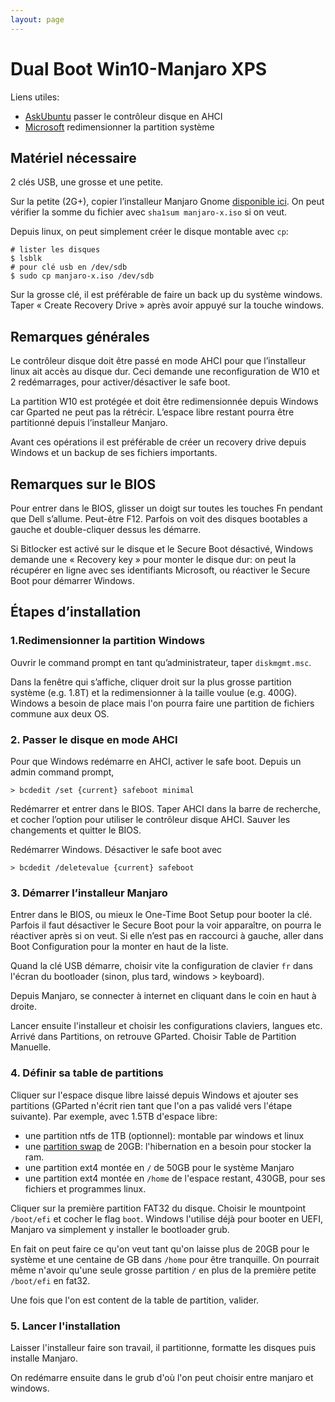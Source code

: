 ```yaml
---
layout: page
--- 
```


[swap]: https://wiki.archlinux.org/title/Partitioning#Swap

# Dual Boot Win10-Manjaro XPS

Liens utiles: 
- [AskUbuntu](https://askubuntu.com/questions/696413#answer-743329) passer le contrôleur disque en AHCI
- [Microsoft](https://answers.microsoft.com/en-us/windows/forum/windows_10-files-winpc/resize-windows-10-system-partition/914938c2-a0f7-4ad0-9730-230ac6fe38ba) redimensionner la partition système



## Matériel nécessaire 

2 clés USB, une grosse et une petite. 

Sur la petite (2G+), copier l’installeur Manjaro Gnome [disponible ici](https://manjaro.org/downloads/official/gnome/). On peut vérifier la somme du fichier avec `sha1sum manjaro-x.iso` si on veut.

Depuis linux, on peut simplement créer le disque montable avec `cp`:


````
# lister les disques 
$ lsblk
# pour clé usb en /dev/sdb
$ sudo cp manjaro-x.iso /dev/sdb
````

Sur la grosse clé, il est préférable de faire un back up du système windows. Taper « Create Recovery Drive » après avoir appuyé sur la touche windows.

## Remarques générales 

Le contrôleur disque doit être passé en mode AHCI pour que l’installeur linux ait accès au disque dur. Ceci demande une reconfiguration de W10 et 2 redémarrages, pour activer/désactiver le safe boot. 

La partition W10 est protégée et doit être redimensionnée depuis Windows car Gparted ne peut pas la rétrécir. L’espace libre restant pourra être partitionné depuis l’installeur Manjaro. 

Avant ces opérations il est préférable de créer un recovery drive depuis Windows et un backup de ses fichiers importants. 

## Remarques sur le BIOS

Pour entrer dans le BIOS, glisser un doigt sur toutes les touches Fn pendant que Dell s’allume. 
Peut-être F12. Parfois on voit des disques bootables a gauche et double-cliquer dessus les démarre. 

Si Bitlocker est activé sur le disque et le Secure Boot désactivé, Windows demande une « Recovery key » pour monter le disque dur: on peut la récupérer en ligne avec ses identifiants Microsoft, ou réactiver le Secure Boot pour démarrer Windows. 

## Étapes d’installation
	
### 1.Redimensionner la partition Windows

Ouvrir le command prompt en tant qu’administrateur, taper `diskmgmt.msc`. 

Dans la fenêtre qui s’affiche, cliquer droit sur la plus grosse partition système (e.g. 1.8T) et la redimensionner à la taille voulue (e.g. 400G). Windows a besoin de place mais l'on pourra faire une partition de fichiers commune aux deux OS. 

### 2. Passer le disque en mode AHCI

Pour que Windows redémarre en AHCI, activer le safe boot. Depuis un admin command prompt,
```
> bcdedit /set {current} safeboot minimal
```
Redémarrer et entrer dans le BIOS. Taper AHCI dans la barre de recherche, et cocher l’option pour utiliser le contrôleur disque AHCI. Sauver les changements et quitter le BIOS. 

Redémarrer Windows. Désactiver le safe boot avec 
```
> bcdedit /deletevalue {current} safeboot
```

### 3. Démarrer l’installeur Manjaro

Entrer dans le BIOS, ou mieux le One-Time Boot Setup pour booter la clé. Parfois il faut désactiver le Secure Boot pour la voir apparaître, on pourra le réactiver après si on veut. Si elle n’est pas en raccourci à gauche, aller dans Boot Configuration pour la monter en haut de la liste.

Quand la clé USB démarre, choisir vite la configuration de clavier `fr` dans l'écran du bootloader (sinon, plus tard, windows > keyboard).

Depuis Manjaro, se connecter à internet en cliquant dans le coin en haut à droite. 

Lancer ensuite l'installeur et choisir les configurations claviers,
langues etc. Arrivé dans Partitions, on retrouve GParted. Choisir Table de Partition Manuelle.

### 4. Définir sa table de partitions

Cliquer sur l'espace disque libre laissé depuis Windows et ajouter 
ses partitions (GParted n'écrit rien tant que l'on a pas
validé vers l'étape suivante). Par exemple, avec 1.5TB d'espace libre: 

- une partition ntfs de 1TB (optionnel): montable par windows et linux
- une [partition swap][swap] de 20GB: l'hibernation en a besoin pour stocker la ram. 
- une partition ext4 montée en `/` de 50GB  pour le système Manjaro
- une partition ext4 montée en `/home` de l'espace restant, 430GB, pour ses fichiers et programmes linux.

Cliquer sur la première partition FAT32 du disque. 
Choisir le mountpoint `/boot/efi` et cocher le flag `boot`. 
Windows l'utilise déjà pour booter en UEFI, Manjaro va simplement
y installer le bootloader grub.

En fait on peut faire ce qu'on veut tant qu'on laisse plus de 20GB pour
le système et une centaine de GB dans `/home` pour être tranquille.
On pourrait même n'avoir qu'une seule grosse partition `/` en plus de la première petite 
`/boot/efi` en fat32. 

Une fois que l'on est content de la table de partition, valider. 

### 5. Lancer l'installation 

Laisser l'installeur faire son travail, il  partitionne, formatte les disques puis installe Manjaro. 

On redémarre ensuite dans le grub d'où l'on peut choisir entre manjaro et windows. 
